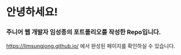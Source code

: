 # 안녕하세요! 
### 주니어 웹 개발자 임성종의 포트폴리오를 작성한 Repo입니다.

https://limsungjong.github.io/ 에서 완성된 페이지를 확인하실 수 있습니다.
